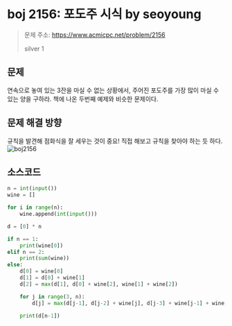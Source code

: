 # boj 2156: 포도주 시식 by seoyoung
> 문제 주소: https://www.acmicpc.net/problem/2156
> 
> silver 1

## 문제
연속으로 놓여 있는 3잔을 마실 수 없는 상황에서, 주어진 포도주를 가장 많이 마실 수 있는 양을 구하라.
책에 나온 두번째 예제와 비슷한 문제이다.

## 문제 해결 방향
규칙을 발견해 점화식을 잘 세우는 것이 중요! 직접 해보고 규칙을 찾아야 하는 듯 하다.
![boj2156](https://github.com/juyoung810/idecs-algorithm-study/blob/5e66f1088e0cf494f00f0660707b80cd31db8bd1/img/sy_2156.JPG)

## 소스코드

```python
n = int(input())
wine = []

for i in range(n):
    wine.append(int(input()))

d = [0] * n

if n == 1:
    print(wine[0])
elif n == 2:
    print(sum(wine))
else:
    d[0] = wine[0]
    d[1] = d[0] + wine[1]
    d[2] = max(d[1], d[0] + wine[2], wine[1] + wine[2])

    for j in range(3, n):
        d[j] = max(d[j-1], d[j-2] + wine[j], d[j-3] + wine[j-1] + wine[j])

    print(d[n-1])
```
